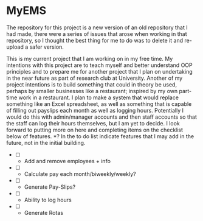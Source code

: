 # MyEMS

The repository for this project is a new version of an old repository that I had made, there were a series of issues that 
arose when working in that repository, so I thought the best thing for me to do was to delete it and re-upload a safer version.

This is my current project that I am working on in my free time. My intentions with this project are to teach myself and 
better understand OOP principles and to prepare me for another project that I plan on undertaking in
the near future as part of research club at University. Another of my project intentions is to build something that could 
in theory be used, perhaps by smaller businesses like a restaurant; inspired by my own part-time work in a restaurant.
I plan to make a system that would replace something like an Excel spreadsheet, as well as something that is capable of
filling out payslips each month as well as logging hours. Potentially I would do this with admin/manager accounts
and then staff accounts so that the staff can log their hours themselves, but I am yet to decide. I look forward to putting 
more on here and completing items on the checklist below of features. *? In the to do list indicate features that I may 
add in the future, not in the initial building.

- [ ] - Add and remove employees + info
- [ ] - Calculate pay each month/biweekly/weekly?
- [ ] - Generate Pay-Slips?
- [ ] - Ability to log hours
- [ ] - Generate Rotas
